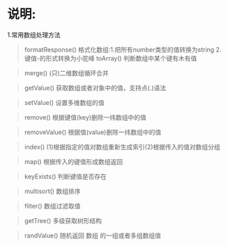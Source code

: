 # 说明:
1.常用数组处理方法
> formatResponse() 格式化数组:1.把所有number类型的值转换为string 2.键值-的形式转换为小驼峰
> toArray()  判断数组中某个键有木有值

> merge() (只)二维数组循环合并

> getValue() 获取数组或者对象中的值，支持点(.)语法

> setValue()  设置多维数组的值

> remove() 根据键值(key)删除一纬数组中的值

> removeValue() 根据值(value)删除一纬数组中的值

> index() (1)根据指定的值对数组重新生成索引(2)根据传入的值对数组分组

> map()  根据传入的键值形成数组返回

> keyExists() 判断键值是否存在

> multisort() 数组排序

> filter() 数组过滤取值

> getTree() 多级获取树形结构

> randValue() 随机返回 数组 的一组或者多组数组值
